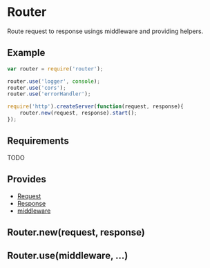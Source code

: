 Router
=============

Route request to response usings middleware and providing helpers.

## Example

```javascript
var router = require('router');

router.use('logger', console);
router.use('cors');
router.use('errorHandler');

require('http').createServer(function(request, response){
	router.new(request, response).start();
});
```

## Requirements

TODO

## Provides

- [Request](./Request)
- [Response](./Response)
- [middleware](./middleware)

## Router.new(request, response)



## Router.use(middleware, ...)


